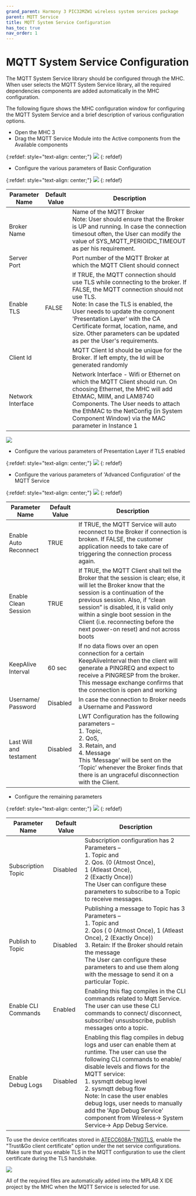 ```yaml
---
grand_parent: Harmony 3 PIC32MZW1 wireless system services package
parent: MQTT Service
title: MQTT System Service Configuration
has_toc: true
nav_order: 1
---
```


# MQTT System Service Configuration
The MQTT System Service library should be configured through the MHC. When user selects the MQTT System Service library, all the required dependencies components are added automatically in the MHC configuration.

The following figure shows the MHC configuration window for configuring the MQTT System Service and a brief description of various configuration options.
- Open the MHC 3
- Drag the MQTT Service Module into the Active components from the Available components

{:refdef: style="text-align: center;"}
    ![](./images/Mqtt_service_MHC.png)
{: refdef}

- Configure the various parameters of Basic Configuration

{:refdef: style="text-align: center;"}
![](./images/Mqtt_Basic_Service.png)
{: refdef}

| Parameter Name | Default   Value | Description |
|-|-|-|
| Broker Name |  | Name of the MQTT   Broker<br>Note: User should ensure that the Broker is UP and running. In case the connection timesout often, the User can modify the value of SYS_MQTT_PERIOIDC_TIMEOUT as per his requirement.  |
| Server Port |  | Port   number of the MQTT Broker at which the MQTT Client should connect |
| Enable TLS | FALSE | If   TRUE, the MQTT connection should use TLS while connecting to the broker. If   FALSE, the MQTT connection should not use TLS.<br>Note: In case the TLS is enabled, the User needs to update the component 'Presentation Layer' with the CA Certificate format, location, name, and size. Other parameters can be updated as per the User's requirements. |
| Client Id |  | MQTT   Client Id should be unique for the Broker. If left empty, the Id will be   generated randomly |
| Network Interface |  | Network Interface - Wifi or Ethernet on which the MQTT Client should run. On choosing Ethernet, the MHC will add EthMAC, MIIM, and LAM8740 Components. The User needs to attach the EthMAC to the NetConfig (in System Component Window) via the MAC parameter in Instance 1 |

![](./images/Net_service_netconfig.png)

- Configure the various parameters of Presentation Layer if TLS enabled

{:refdef: style="text-align: center;"}
![](./images/presentation_layer.png)
{: refdef}


- Configure the various parameters of 'Advanced Configuration' of the MQTT Service

{:refdef: style="text-align: center;"}
![](./images/Mqtt_Adv_Service.png)
{: refdef}

| Parameter Name | Default   Value | Description |
|-|-|-|
| Enable   Auto Reconnect | TRUE | If TRUE, the MQTT Service will auto reconnect to the Broker if   connection is broken. If FALSE, the customer application needs to take care   of triggering the connection process again. |
| Enable   Clean Session | TRUE | If TRUE, the MQTT Client shall tell the Broker that the session is clean; else, it will let the Broker know that the session is a continuation of the previous session. Also, if “clean session” is disabled, it is valid only within a single boot session in the Client (i.e. reconnecting before the next power-on reset) and not across boots  |
| KeepAlive Interval | 60 sec | If no   data flows over an open connection for a certain KeepAliveInterval then the   client will generate a PINGREQ and expect to receive a PINGRESP from the   broker. This message exchange confirms that the connection is open and   working |
| Username/   Password | Disabled | In case   the connection to Broker needs a Username and Password |
| Last   Will and testament | Disabled | LWT   Configuration has the following parameters – <br>         1. Topic, <br>         2. QoS, <br>         3. Retain, and <br>         4. Message <br>This   ‘Message’ will be sent on the ‘Topic’ whenever the Broker finds that there is   an ungraceful disconnection with the Client. |

- Configure the remaining parameters

{:refdef: style="text-align: center;"}
![](./images/Mqtt_Remaining_Service.png)
{: refdef}

| Parameter Name | Default   Value | Description |
|-|-|-|
| Subscription Topic | Disabled | Subscription configuration has 2 Parameters – <br>     1.	Topic and <br>     2.	Qos. (0 (Atmost Once), <br>                1 (Atleast Once),<br>                2 (Exactly Once))<br>     The User can configure these parameters to subscribe to a Topic to receive   messages. |
| Publish to Topic | Disabled | Publishing a message to Topic has 3 Parameters –   <br>     1. Topic and <br>     2. Qos ( 0 (Atmost Once), 1 (Atleast Once), 2 (Exactly Once))<br>     3. Retain: If the Broker should retain the message<br>     The User can configure these parameters to and use them along with the   message to send it on a particular Topic. |
| Enable CLI Commands | Enabled | Enabling this flag compiles in the CLI commands related to Mqtt Service. The user can use these CLI commands to connect/ disconnect, subscribe/ unsusbscribe, publish messages onto a topic.|
| Enable Debug Logs | Disabled | Enabling this flag compiles in debug logs and user can enable them   at runtime. The user can use the following CLI commands to enable/ disable   levels and flows for the MQTT service:<br>     1.	sysmqtt debug level <value> <br>     2.	sysmqtt debug flow <value> <br>Note: In case the user enables debug logs, user needs to manually add the 'App Debug Service' component from Wireless-> System Service-> App Debug Service.|



To use the device certificates stored in [ATECC608A-TNGTLS](https://www.microchip.com/wwwproducts/en/ATECC608A-TNGTLS), enable the "Trust&Go client certificate" option under the net service configurations. Make sure that you enable TLS in the MQTT configuration to use the client certificate during the TLS handshake.

![](./images/TNGTLS_ClientCert.png)




All of the required files are automatically added into the MPLAB X IDE project by the MHC when the MQTT Service is selected for use.
